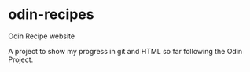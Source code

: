 # odin-recipes
Odin Recipe website

A project to show my progress in git and HTML so far following the Odin Project.


